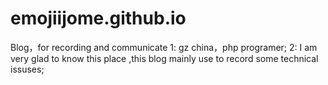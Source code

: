# emojiijome.github.io
Blog，for recording and communicate
1: gz china，php programer;
2: I am very glad to know this place ,this blog mainly use to  record some technical issuses;
